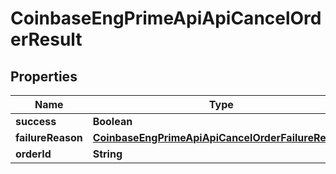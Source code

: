 
# CoinbaseEngPrimeApiApiCancelOrderResult

## Properties
Name | Type | Description | Notes
------------ | ------------- | ------------- | -------------
**success** | **Boolean** |  |  [optional]
**failureReason** | [**CoinbaseEngPrimeApiApiCancelOrderFailureReason**](CoinbaseEngPrimeApiApiCancelOrderFailureReason.md) |  |  [optional]
**orderId** | **String** |  |  [optional]



